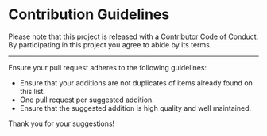 # Contribution Guidelines

Please note that this project is released with a
[Contributor Code of Conduct](code-of-conduct.md). By participating in this
project you agree to abide by its terms.

---

Ensure your pull request adheres to the following guidelines:

- Ensure that your additions are not duplicates of items already found on this list.
- One pull request per suggested addition.
- Ensure that the suggested addition is high quality and well maintained.

Thank you for your suggestions!

